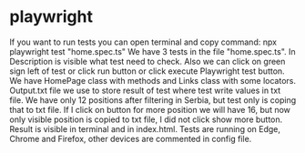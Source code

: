 # playwright

If you want to run tests you can open terminal and copy command:
 npx playwright test "home.spec.ts"
 We have 3 tests in the file "home.spec.ts". In Description is visible what test need to check. Also we can click on green sign left of test or click run button or click execute Playwright test button. We have HomePage class with methods and Links class with some locators. Output.txt file we use to store result of test where test write values in txt file. We have only 12 positions  after filtering in Serbia, but test only is coping that to txt file. If I click on button for more position we will have 16, but now only visible position is copied to txt file, I did not click show more button. Result is visible in terminal and in index.html. Tests are running on Edge, Chrome and Firefox, other devices are commented in config file.